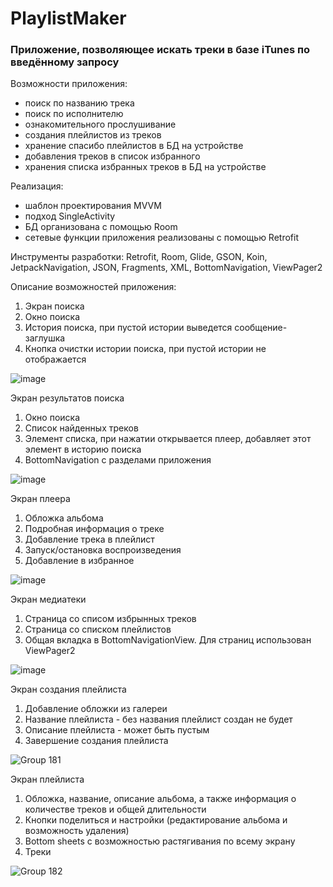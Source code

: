 **PlaylistMaker**
============================================================================
### Приложение, позволяющее искать треки в базе iTunes по введённому запросу

Возможности приложения:
- поиск по названию трека
- поиск по исполнителю
- ознакомительного прослушивание
- создания плейлистов из треков
- хранение спасибо плейлистов в БД на устройстве
- добавления треков в список избранного
- хранения списка избранных треков в БД на устройстве

Реализация:
- шаблон проектирования MVVM
- подход SingleActivity
- БД организована с помощью Room
- сетевые функции приложения реализованы с помощью Retrofit

Инструменты разработки:
Retrofit, Room, Glide, GSON, Koin, JetpackNavigation, JSON, Fragments, XML, BottomNavigation, ViewPager2

Описание возможностей приложения:
1. Экран поиска
2. Окно поиска
3. История поиска, при пустой истории выведется сообщение-заглушка
4. Кнопка очистки истории поиска, при пустой истории не отображается

![image](https://github.com/user-attachments/assets/fa3f9e37-9adb-4d46-9ad0-fff30423b103)

Экран результатов поиска
1. Окно поиска
2. Список найденных треков
3. Элемент списка, при нажатии открывается плеер, добавляет этот элемент в историю поиска
4. BottomNavigation с разделами приложения

![image](https://github.com/user-attachments/assets/6d84bf91-8d25-4063-b352-57bb065abbe6)

Экран плеера
1. Обложка альбома
2. Подробная информация о треке
3. Добавление трека в плейлист
4. Запуск/остановка воспроизведения
5. Добавление в избранное

![image](https://github.com/user-attachments/assets/c63c4782-6fda-4b94-a76c-5bae64687833)

Экран медиатеки
1. Страница со списом избрынных треков
2. Страница со списком плейлистов
3. Общая вкладка в BottomNavigationView. Для страниц использован ViewPager2

![image](https://github.com/user-attachments/assets/0330e83c-f10c-4be7-a840-143fad17047a)

Экран создания плейлиста
1. Добавление обложки из галереи
2. Название плейлиста - без названия плейлист создан не будет
3. Описание плейлиста - может быть пустым
4. Завершение создания плейлиста

![Group 181](https://github.com/user-attachments/assets/6943bd31-1409-4cac-b282-f86797993c9e)

Экран плейлиста
1. Обложка, название, описание альбома, а также информация о количестве треков и общей длительности
2. Кнопки поделиться и настройки (редактирование альбома и возможность удаления)
3. Bottom sheets с возможностью растягивания по всему экрану
4. Треки
   
![Group 182](https://github.com/user-attachments/assets/88bf3cd4-9cba-423f-ba99-313be8b7bd56)



